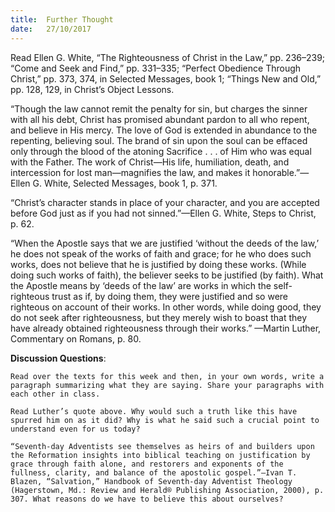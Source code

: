 ```yaml
---
title:  Further Thought
date:   27/10/2017
---
```


Read Ellen G. White, “The Righteousness of Christ in the Law,” pp. 236–239; “Come and Seek and Find,” pp. 331–335; “Perfect Obedience Through Christ,” pp. 373, 374, in Selected Messages, book 1; “Things New and Old,” pp. 128, 129, in Christ’s Object Lessons.

“Though the law cannot remit the penalty for sin, but charges the sinner with all his debt, Christ has promised abundant pardon to all who repent, and believe in His mercy. The love of God is extended in abundance to the repenting, believing soul. The brand of sin upon the soul can be effaced only through the blood of the atoning Sacrifice . . . of Him who was equal with the Father. The work of Christ—His life, humiliation, death, and intercession for lost man—magnifies the law, and makes it honorable.”—Ellen G. White, Selected Messages, book 1, p. 371.

“Christ’s character stands in place of your character, and you are accepted before God just as if you had not sinned.”—Ellen G. White, Steps to Christ, p. 62.

“When the Apostle says that we are justified ‘without the deeds of the law,’ he does not speak of the works of faith and grace; for he who does such works, does not believe that he is justified by doing these works. (While doing such works of faith), the believer seeks to be justified (by faith). What the Apostle means by ‘deeds of the law’ are works in which the self-righteous trust as if, by doing them, they were justified and so were righteous on account of their works. In other words, while doing good, they do not seek after righteousness, but they merely wish to boast that they have already obtained righteousness through their works.” —Martin Luther, Commentary on Romans, p. 80.

**Discussion Questions**:

`Read over the texts for this week and then, in your own words, write a paragraph summarizing what they are saying. Share your paragraphs with each other in class.`

`Read Luther’s quote above. Why would such a truth like this have spurred him on as it did? Why is what he said such a crucial point to understand even for us today?`

`“Seventh-day Adventists see themselves as heirs of and builders upon the Reformation insights into biblical teaching on justification by grace through faith alone, and restorers and exponents of the fullness, clarity, and balance of the apostolic gospel.”—Ivan T. Blazen, “Salvation,” Handbook of Seventh-day Adventist Theology (Hagerstown, Md.: Review and Herald® Publishing Association, 2000), p. 307. What reasons do we have to believe this about ourselves?`